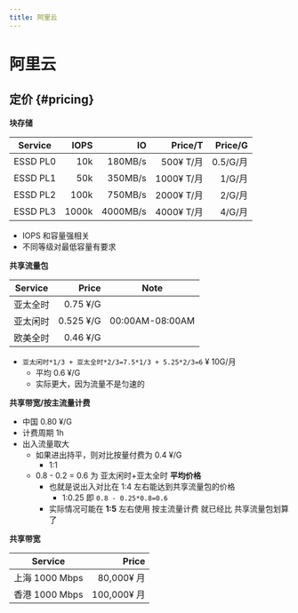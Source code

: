 ```yaml
---
title: 阿里云
---
```


# 阿里云

## 定价 {#pricing}

**块存储**

| Service  |  IOPS |       IO |    Price/T |  Price/G |
| -------- | ----: | -------: | ---------: | -------: |
| ESSD PL0 |   10k |  180MB/s |  500¥ T/月 | 0.5/G/月 |
| ESSD PL1 |   50k |  350MB/s | 1000¥ T/月 |   1/G/月 |
| ESSD PL2 |  100k |  750MB/s | 2000¥ T/月 |   2/G/月 |
| ESSD PL3 | 1000k | 4000MB/s | 4000¥ T/月 |   4/G/月 |

- IOPS 和容量强相关
- 不同等级对最低容量有要求

**共享流量包**

| Service  |     Price | Note            |
| -------- | --------: | --------------- |
| 亚太全时 |  0.75 ¥/G |                 |
| 亚太闲时 | 0.525 ¥/G | 00:00AM-08:00AM |
| 欧美全时 |  0.46 ¥/G |

- `亚太闲时*1/3 + 亚太全时*2/3=7.5*1/3 + 5.25*2/3=6` ¥ 10G/月
  - 平均 0.6 ¥/G
  - 实际更大，因为流量不是匀速的

**共享带宽/按主流量计费**

- 中国 0.80 ¥/G
- 计费周期 1h
- 出入流量取大
  - 如果进出持平，则对比按量付费为 0.4 ¥/G
    - 1:1
  - 0.8 - 0.2 = 0.6 为 亚太闲时+亚太全时 **平均价格**
    - 也就是说出入对比在 1:4 左右能达到共享流量包的价格
      - 1:0.25 即 `0.8 - 0.25*0.8=0.6`
    - 实际情况可能在 **1:5** 左右使用 按主流量计费 就已经比 共享流量包划算了

**共享带宽**

| Service        |       Price |
| -------------- | ----------: |
| 上海 1000 Mbps |  80,000¥ 月 |
| 香港 1000 Mbps | 100,000¥ 月 |
